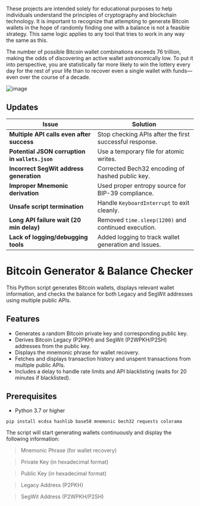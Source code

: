 These projects are intended solely for educational purposes to help individuals understand the principles of cryptography and blockchain technology. It is important to recognize that attempting to generate Bitcoin wallets in the hope of randomly finding one with a balance is not a feasible strategy. This same logic applies to any tool that tries to work in any way the same as this.

The number of possible Bitcoin wallet combinations exceeds 76 trillion, making the odds of discovering an active wallet astronomically low. To put it into perspective, you are statistically far more likely to win the lottery every day for the rest of your life than to recover even a single wallet with funds—even over the course of a decade.


![image](https://github.com/user-attachments/assets/83fbf13e-6b4d-4248-a83d-6ffbc68847aa)

## Updates

| Issue | Solution |
|--------|------------|
| **Multiple API calls even after success** | Stop checking APIs after the first successful response. |
| **Potential JSON corruption in `wallets.json`** | Use a temporary file for atomic writes. |
| **Incorrect SegWit address generation** | Corrected Bech32 encoding of hashed public key. |
| **Improper Mnemonic derivation** | Used proper entropy source for BIP-39 compliance. |
| **Unsafe script termination** | Handle `KeyboardInterrupt` to exit cleanly. |
| **Long API failure wait (20 min delay)** | Removed `time.sleep(1200)` and continued execution. |
| **Lack of logging/debugging tools** | Added logging to track wallet generation and issues. |


# Bitcoin Generator & Balance Checker

This Python script generates Bitcoin wallets, displays relevant wallet information, and checks the balance for both Legacy and SegWit addresses using multiple public APIs.

## Features
- Generates a random Bitcoin private key and corresponding public key.
- Derives Bitcoin Legacy (P2PKH) and SegWit (P2WPKH/P2SH) addresses from the public key.
- Displays the mnemonic phrase for wallet recovery.
- Fetches and displays transaction history and unspent transactions from multiple public APIs.
- Includes a delay to handle rate limits and API blacklisting (waits for 20 minutes if blacklisted).

## Prerequisites
- Python 3.7 or higher
```
pip install ecdsa hashlib base58 mnemonic bech32 requests colorama
```

The script will start generating wallets continuously and display the following information:

> Mnemonic Phrase (for wallet recovery)

> Private Key (in hexadecimal format)

> Public Key (in hexadecimal format)

> Legacy Address (P2PKH)

> SegWit Address (P2WPKH/P2SH)

